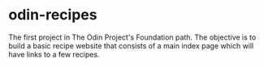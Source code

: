 # odin-recipes
The first project in The Odin Project's Foundation path.
The objective is to build a basic recipe website that consists of a main index page which will have links to a few recipes.